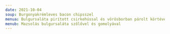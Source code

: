 ```yaml
---
date: 2021-10-04
soup: Burgonyakrémleves bacon chipsszel
menua: Bulgursaláta pirított csirkehússal és vörösborban párolt körtével
menub: Mazsolás bulgursaláta szőlővel és gomolyával
---
```

